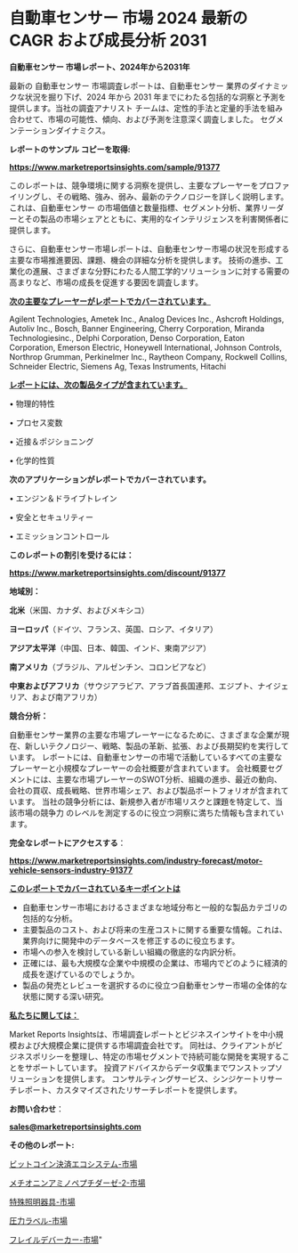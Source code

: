 # 自動車センサー 市場 2024 最新の CAGR および成長分析 2031

<strong>自動車センサー 市場レポート、2024年から2031年</strong>

最新の 自動車センサー 市場調査レポートは、自動車センサー 業界のダイナミックな状況を掘り下げ、2024 年から 2031 年までにわたる包括的な洞察と予測を提供します。当社の調査アナリスト チームは、定性的手法と定量的手法を組み合わせて、市場の可能性、傾向、および予測を注意深く調査しました。 セグメンテーションダイナミクス。



<strong>レポートのサンプル コピーを取得:</strong> <a href=https://www.marketreportsinsights.com/sample/91377>

<strong><u>https://www.marketreportsinsights.com/sample/91377</u></strong></a>

このレポートは、競争環境に関する洞察を提供し、主要なプレーヤーをプロファイリングし、その戦略、強み、弱み、最新のテクノロジーを詳しく説明します。 これは、自動車センサー の市場価値と数量指標、セグメント分析、業界リーダーとその製品の市場シェアとともに、実用的なインテリジェンスを利害関係者に提供します。

さらに、自動車センサー市場レポートは、自動車センサー市場の状況を形成する主要な市場推進要因、課題、機会の詳細な分析を提供します。 技術の進歩、工業化の進展、さまざまな分野にわたる人間工学的ソリューションに対する需要の高まりなど、市場の成長を促進する要因を調査します。



<strong><u>次の主要なプレーヤーがレポートでカバーされています。</u></strong>

Agilent Technologies, Ametek Inc., Analog Devices Inc., Ashcroft Holdings, Autoliv Inc., Bosch, Banner Engineering, Cherry Corporation, Miranda Technologiesinc., Delphi Corporation, Denso Corporation, Eaton Corporation, Emerson Electric, Honeywell International, Johnson Controls, Northrop Grumman, Perkinelmer Inc., Raytheon Company, Rockwell Collins, Schneider Electric, Siemens Ag, Texas Instruments, Hitachi



<strong><u><b>レポートには、次の製品タイプが含まれています。</b></u></strong>

• 物理的特性

• プロセス変数

• 近接＆ポジショニング

• 化学的性質



<strong><b>次のアプリケーションがレポートでカバーされています。</b></strong>

• エンジン＆ドライブトレイン

• 安全とセキュリティー

• エミッションコントロール



<strong><b>このレポートの割引を受けるには：</b></strong><a href=https://www.marketreportsinsights.com/discount/91377>

<strong><u>https://www.marketreportsinsights.com/discount/91377</u></strong></a>



<strong>地域別：</strong>



<strong>北米</strong>（米国、カナダ、およびメキシコ）



<strong>ヨーロッパ</strong>（ドイツ、フランス、英国、ロシア、イタリア）



<strong>アジア太平洋</strong>（中国、日本、韓国、インド、東南アジア）



<strong>南アメリカ</strong>（ブラジル、アルゼンチン、コロンビアなど）



<strong>中東およびアフリカ</strong>（サウジアラビア、アラブ首長国連邦、エジプト、ナイジェリア、および南アフリカ）



<strong>競合分析：</strong>

自動車センサー業界の主要な市場プレーヤーになるために、さまざまな企業が現在、新しいテクノロジー、戦略、製品の革新、拡張、および長期契約を実行しています。 レポートには、自動車センサーの市場で活動しているすべての主要なプレーヤーと小規模なプレーヤーの会社概要が含まれています。 会社概要セグメントには、主要な市場プレーヤーのSWOT分析、組織の進歩、最近の動向、会社の買収、成長戦略、世界市場シェア、および製品ポートフォリオが含まれています。 当社の競争分析には、新規参入者が市場リスクと課題を特定して、当該市場の競争力 のレベルを測定するのに役立つ洞察に満ちた情報も含まれています。



<strong>完全なレポートにアクセスする</strong>：

<a href=https://www.marketreportsinsights.com/industry-forecast/motor-vehicle-sensors-industry-91377>

<strong><u>https://www.marketreportsinsights.com/industry-forecast/motor-vehicle-sensors-industry-91377</u></strong></a>



<strong><u><b>このレポートでカバーされているキーポイントは</b></u></strong>
<ul>
  <li>自動車センサー市場におけるさまざまな地域分布と一般的な製品カテゴリの包括的な分析。</li>
  <li>主要製品のコスト、および将来の生産コストに関する重要な情報。これは、業界向けに開発中のデータベースを修正するのに役立ちます。</li>
  <li>市場への参入を検討している新しい組織の徹底的な内訳分析。</li>
  <li>正確には、最も大規模な企業や中規模の企業は、市場内でどのように経済的成長を遂げているのでしょうか。</li>
  <li>製品の発売とレビューを選択するのに役立つ自動車センサー市場の全体的な状態に関する深い研究。</li>
</ul>


<strong><u><b>私たちに関しては：</b></u></strong>

Market Reports Insightsは、市場調査レポートとビジネスインサイトを中小規模および大規模企業に提供する市場調査会社です。 同社は、クライアントがビジネスポリシーを整理し、特定の市場セグメントで持続可能な開発を実現することをサポートしています。 投資アドバイスからデータ収集までワンストップソリューションを提供します。 コンサルティングサービス、シンジケートリサーチレポート、カスタマイズされたリサーチレポートを提供します。



<strong><b>お問い合わせ</b></strong>：

<a href=mailto:sales@marketreportsinsights.com>

<strong><u>sales@marketreportsinsights.com</u></strong></a>



<strong>その他のレポート:</strong>

<a href=https://www.linkedin.com/pulse/ビットコイン決済エコシステム-市場-2030-年までの需要に焦点を当てた-3uiwf/>ビットコイン決済エコシステム-市場</a>

<a href=https://www.linkedin.com/pulse/メチオニンアミノペプチダーゼ-2-市場-2023-競争分析と事業成長-2030-pr-news-hub-zyt3f/>メチオニンアミノペプチダーゼ-2-市場</a>

<a href=https://www.linkedin.com/pulse/特殊照明器具-市場-2023-総利益と主要ベンダー-2030-consumer-connection-collective-360-y1p9f/>特殊照明器具-市場</a>

<a href=https://www.linkedin.com/pulse/圧力ラベル-市場-2023-総合分析と事業成長戦略-2030-analytics-achievers-24-analysis-kcwmf/>圧力ラベル-市場</a>

<a href=https://www.linkedin.com/pulse/フレイルデバーカー-市場-2023-swot-分析と成長率-2030-kuawf/>フレイルデバーカー-市場</a>"
